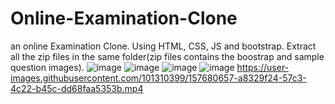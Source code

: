# Online-Examination-Clone
an online Examination Clone. Using HTML, CSS, JS and bootstrap.
Extract all the zip files in the same folder(zip files contains the boostrap and sample question images).
![image](https://user-images.githubusercontent.com/101310399/157675691-f693113a-0dd2-46e1-818f-d0e654a5cdf3.png)
![image](https://user-images.githubusercontent.com/101310399/157675810-b71b2e98-6215-4b59-8983-04d783044517.png)
![image](https://user-images.githubusercontent.com/101310399/157675926-9b82b004-a27a-46c2-91f6-d430e8f323e0.png)
![image](https://user-images.githubusercontent.com/101310399/157676060-218fd283-7717-4865-abfa-d1ad2cd79b44.png)
https://user-images.githubusercontent.com/101310399/157680657-a8329f24-57c3-4c22-b45c-dd68faa5353b.mp4
